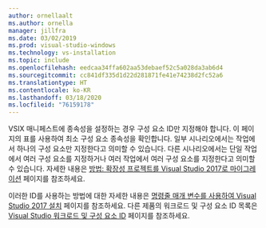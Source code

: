 ```yaml
---
author: ornellaalt
ms.author: ornella
manager: jillfra
ms.date: 03/02/2019
ms.prod: visual-studio-windows
ms.technology: vs-installation
ms.topic: include
ms.openlocfilehash: eedcaa34ffa602aa53debaef52c5a028da3ab6d4
ms.sourcegitcommit: cc841df335d1d22d281871fe41e74238d2fc52a6
ms.translationtype: HT
ms.contentlocale: ko-KR
ms.lasthandoff: 03/18/2020
ms.locfileid: "76159178"
---
```

VSIX 매니페스트에 종속성을 설정하는 경우 구성 요소 ID만 지정해야 합니다. 이 페이지의 표를 사용하여 최소 구성 요소 종속성을 확인합니다. 일부 시나리오에서는 작업에서 하나의 구성 요소만 지정한다고 의미할 수 있습니다. 다른 시나리오에서는 단일 작업에서 여러 구성 요소를 지정하거나 여러 작업에서 여러 구성 요소를 지정한다고 의미할 수 있습니다. 자세한 내용은 [방법: 확장성 프로젝트를 Visual Studio 2017로 마이그레이션](../../extensibility/how-to-migrate-extensibility-projects-to-visual-studio-2017.md?view=vs-2017) 페이지를 참조하세요.

이러한 ID를 사용하는 방법에 대한 자세한 내용은 [명령줄 매개 변수를 사용하여 Visual Studio 2017 설치](../use-command-line-parameters-to-install-visual-studio.md) 페이지를 참조하세요. 다른 제품의 워크로드 및 구성 요소 ID 목록은 [Visual Studio 워크로드 및 구성 요소 ID](../workload-and-component-ids.md) 페이지를 참조하세요.
